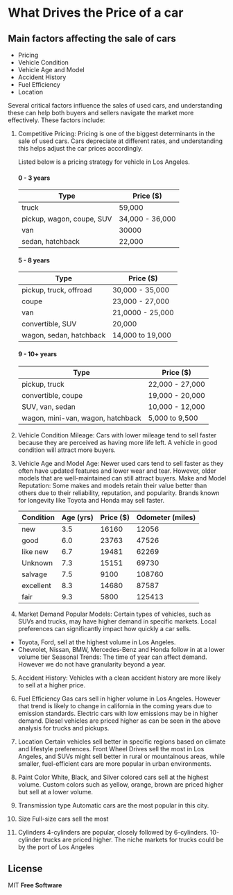 # What Drives the Price of a car

## Main factors affecting the sale of cars

- Pricing
- Vehicle Condition
- Vehicle Age and Model
- Accident History
- Fuel Efficiency
- Location

Several critical factors influence the sales of used cars, and understanding these can help both buyers and sellers navigate the market more effectively. These factors include:


1. Competitive Pricing: Pricing is one of the biggest determinants in the sale of used cars. Cars depreciate at different rates, and understanding this helps adjust the car prices accordingly.

    Listed below is a pricing strategy for vehicle in Los Angeles. 
    #### 0 - 3 years
    
    | Type | Price ($)|
    | ------ | ------ |
    | truck	| 59,000 |
    | pickup, wagon, coupe, SUV	| 34,000 - 36,000 |
    | van	| 30000|
    | sedan, hatchback	| 22,000 |

    #### 5 - 8 years
    | Type | Price ($)|
    | ------ | ------ |
    |pickup, truck, offroad|	30,000 - 35,000|
    |coupe | 23,000 - 27,000|
    |van|	21,0000 - 25,000| 
    |convertible, SUV| 20,000|
    |wagon, sedan, hatchback| 14,000 to 19,000|

    #### 9 - 10+ years
    | Type | Price ($)|
    | ------ | ------ |
    |pickup, truck|	22,000 - 27,000|
    |convertible, coupe | 19,000 - 20,000|
    |SUV, van, sedan|	10,000 - 12,000| 
    |wagon, mini-van, wagon, hatchback| 5,000 to 9,500|

2. Vehicle Condition
Mileage: Cars with lower mileage tend to sell faster because they are perceived as having more life left. A vehicle in good condition will attract more buyers.

3. Vehicle Age and Model
Age: Newer used cars tend to sell faster as they often have updated features and lower wear and tear. However, older models that are well-maintained can still attract buyers.
Make and Model Reputation: Some makes and models retain their value better than others due to their reliability, reputation, and popularity. Brands known for longevity like Toyota and Honda may sell faster.

    |Condition| Age (yrs) | Price ($)| Odometer (miles)
    | ------ | ------ |------ |------ |
    |new	|3.5	|16160	|12056|
    |good	|6.0	|23763	|47526|
    |like new	|6.7	|19481	|62269|
    |Unknown	|7.3	|15151	|69730|
    |salvage	|7.5	|9100	|108760|
    |excellent	|8.3	|14680	|87587|
    |fair	|9.3	|5800	|125413|

4. Market Demand
Popular Models: Certain types of vehicles, such as SUVs and trucks, may have higher demand in specific markets. Local preferences can significantly impact how quickly a car sells.
- Toyota, Ford, sell at the highest volume in Los Angeles. 
- Chevrolet, Nissan, BMW, Mercedes-Benz and Honda follow in at a lower volume tier
Seasonal Trends: The time of year can affect demand. However we do not have granularity beyond a year. 

5. Accident History: Vehicles with a clean accident history are more likely to sell at a higher price.

6. Fuel Efficiency
Gas cars sell in higher volume in Los Angeles. However that trend is likely to change in california in the coming years due to emission standards. Electric cars with low emissions may be in higher demand. Diesel vehicles are priced higher as can be seen in the above analysis for trucks and pickups. 

7. Location
Certain vehicles sell better in specific regions based on climate and lifestyle preferences. Front Wheel Drives sell the most in Los Angeles,  and SUVs might sell better in rural or mountainous areas, while smaller, fuel-efficient cars are more popular in urban environments.

8. Paint Color
White, Black, and Silver colored cars sell at the highest volume. Custom colors such as yellow, orange, brown are priced higher but sell at a lower volume. 

9. Transmission type
Automatic cars are the most popular in this city.

10. Size
Full-size cars sell the most

11. Cylinders
4-cylinders are popular, closely followed by 6-cylinders. 10-cylinder trucks are priced higher. The niche markets for trucks could be by the port of Los Angeles


## License

MIT
**Free Software**


